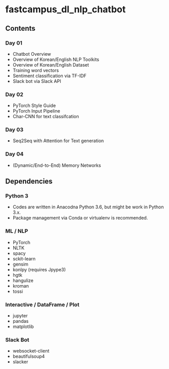 # fastcampus_dl_nlp_chatbot

## Contents

### Day 01
- Chatbot Overview
- Overview of Korean/English NLP Toolkits
- Overview of Korean/English Dataset
- Training word vectors
- Sentiment classification via TF-IDF
- Slack bot via Slack API

### Day 02
- PyTorch Style Guide
- PyTorch Input Pipeline
- Char-CNN for text classifcation

### Day 03
- Seq2Seq with Attention for Text generation

### Day 04
- (Dynamic/End-to-End) Memory Networks

## Dependencies

### Python 3
- Codes are written in Anacodna Python 3.6, but might be work in Python 3.x.
- Package management via Conda or virtualenv is recommended.

### ML / NLP
- PyTorch
- NLTK
- spacy
- sckit-learn
- gensim
- konlpy (requires Jpype3)
- hgtk
- hangulize
- kroman
- tossi



### Interactive / DataFrame / Plot
- jupyter
- pandas
- matplotlib

### Slack Bot
- websocket-client
- beautifulsoup4
- slacker
